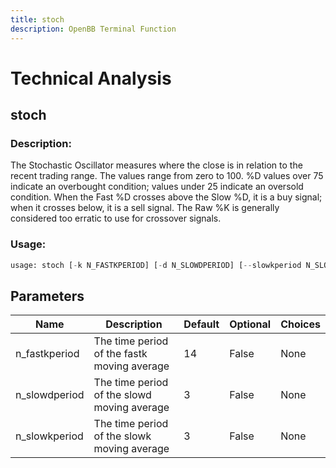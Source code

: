 ```yaml
---
title: stoch
description: OpenBB Terminal Function
---
```


# Technical Analysis

## stoch

### Description: 

The Stochastic Oscillator measures where the close is in relation to the recent trading range. The values range from zero to 100. %D values over 75 indicate an overbought condition; values under 25 indicate an oversold condition. When the Fast %D crosses above the Slow %D, it is a buy signal; when it crosses below, it is a sell signal. The Raw %K is generally considered too erratic to use for crossover signals.

### Usage: 
```python
usage: stoch [-k N_FASTKPERIOD] [-d N_SLOWDPERIOD] [--slowkperiod N_SLOWKPERIOD]
```

## Parameters

| Name | Description | Default | Optional | Choices |
| ---- | ----------- | ------- | -------- | ------- |
| n_fastkperiod | The time period of the fastk moving average | 14 | False | None |
| n_slowdperiod | The time period of the slowd moving average | 3 | False | None |
| n_slowkperiod | The time period of the slowk moving average | 3 | False | None |



